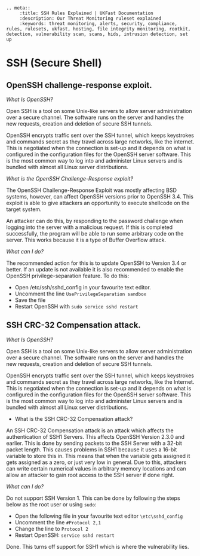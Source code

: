 ```eval_rst
.. meta::
     :title: SSH Rules Explained | UKFast Documentation
     :description: Our Threat Monitoring ruleset explained
     :keywords: threat monitoring, alerts, security, compliance, rules, rulesets, ukfast, hosting, file integrity monitoring, rootkit, detection, vulnerability scan, scans, hids, intrusion detection, set up
```

# SSH (Secure Shell)

## OpenSSH challenge-response exploit.

*What Is OpenSSH?*


Open SSH is a tool on some Unix-like servers to allow server administration over a secure channel. The software runs on the server and handles the new requests, creation and deletion of secure SSH tunnels. 

OpenSSH encrypts traffic sent over the SSH tunnel, which keeps keystrokes and commands secret as they travel across large networks, like the internet. This is negotiated when the connection is set-up and it depends on what is configured in the configuration files for the OpenSSH server software. This is the most common way to log into and administer Linux servers and is bundled with almost all Linux server distributions. 

*What is the OpenSSH Challenge-Response exploit?*


The OpenSSH Challenge-Response Exploit was mostly affecting BSD systems, however, can affect OpenSSH versions prior to OpenSSH 3.4. This exploit is able to give attackers an opportunity to execute shellcode on the target system. 

An attacker can do this, by responding to the password challenge when logging into the server with a malicious request. If this is completed successfully, the program will be able to run some arbitrary code on the server. This works because it is a type of Buffer Overflow attack.  

*What can I do?*


The recommended action for this is to update OpenSSH to Version 3.4 or better. If an update is not available it is also recommended to enable the OpenSSH privilege-separation feature. To do this:
* Open /etc/ssh/sshd_config in your favourite text editor.
* Uncomment the line `UsePrivilegeSeparation sandbox`
* Save the file
* Restart OpenSSH with `sudo service sshd restart`

## SSH CRC-32 Compensation attack.

*What Is OpenSSH?*


Open SSH is a tool on some Unix-like servers to allow server administration over a secure channel. The software runs on the server and handles the new requests, creation and deletion of secure SSH tunnels. 

OpenSSH encrypts traffic sent over the SSH tunnel, which keeps keystrokes and commands secret as they travel across large networks, like the Internet. This is negotiated when the connection is set-up and it depends on what is configured in the configuration files for the OpenSSH server software. This is the most common way to log into and administer Linux servers and is bundled with almost all Linux server distributions. 

* What is the SSH CRC-32 Compensation attack?


An SSH CRC-32 Compensation attack is an attack which affects the authentication of SSH1 Servers. This affects OpenSSH Version 2.3.0 and earlier. This is done by sending packets to the SSH Server with a 32-bit packet length. This causes problems in SSH1 because it uses a 16-bit variable to store this in. This means that when the variable gets assigned it gets assigned as a zero, or just very low in general. Due to this, attackers can write certain numerical values in arbitrary memory locations and can allow an attacker to gain root access to the SSH server if done right. 

*What can I do?*


Do not support SSH Version 1. This can be done by following the steps below as the root user or using `sudo`:
* Open the following file in your favourite text editor `\etc\sshd_config`
* Uncomment the line `#Protocol 2,1`
* Change the line to `Protocol 2`
* Restart OpenSSH: `service sshd restart`

Done. This turns off support for SSH1 which is where the vulnerability lies. 
